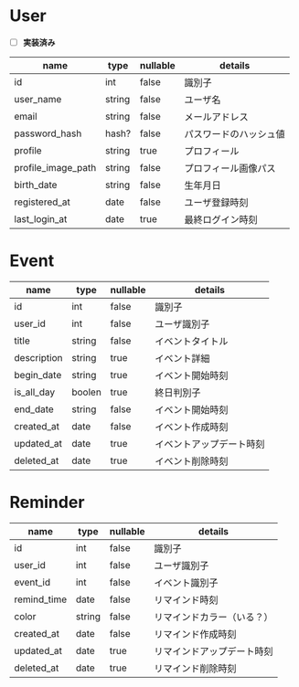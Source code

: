 # User
- [ ] **実装済み**

|  name  |  type  | nullable | details |  
| ---- | ---- | ---- | ---- |
|  id  |  int  | false | 識別子 | 
|  user_name  |  string  | false | ユーザ名 |
|  email  |  string  | false | メールアドレス |
|  password_hash  |  hash?  | false | パスワードのハッシュ値 |
|  profile  |  string  | true | プロフィール |
|  profile_image_path |  string  | false | プロフィール画像パス |
|  birth_date  |  string  | false | 生年月日 |
|  registered_at  |  date  | false | ユーザ登録時刻 |
|  last_login_at  |  date  | true | 最終ログイン時刻 |


# Event
|  name  |  type  | nullable | details |  
| ---- | ---- | ---- | ---- |
|  id  |  int  | false | 識別子 | 
|  user_id  |  int  | false | ユーザ識別子 | 
|  title  |  string  | false | イベントタイトル | 
|  description  |  string  | true | イベント詳細 | 
|  begin_date  |  string  | true | イベント開始時刻 |
|  is_all_day  |  boolen  | true | 終日判別子 |
|  end_date  |  string  | false | イベント開始時刻 |
|  created_at  |  date  | false | イベント作成時刻 | 
|  updated_at  |  date  | true | イベントアップデート時刻 | 
|  deleted_at  |  date  | true | イベント削除時刻 | 


# Reminder
|  name  |  type  | nullable | details |  
| ---- | ---- | ---- | ---- |
|  id  |  int  | false | 識別子 | 
|  user_id  |  int  | false | ユーザ識別子 | 
|  event_id  |  int  | false | イベント識別子 | 
|  remind_time  |  date  | false | リマインド時刻 | 
|  color  |  string  | false | リマインドカラー（いる？） |
|  created_at  |  date  | false | リマインド作成時刻 | 
|  updated_at  |  date  | true | リマインドアップデート時刻 | 
|  deleted_at  |  date  | true | リマインド削除時刻 |


